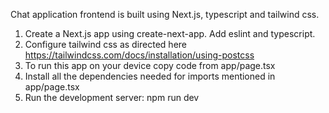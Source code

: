 Chat application frontend is built using Next.js, typescript and tailwind css.

1. Create a Next.js app using create-next-app. Add eslint and typescript.
2. Configure tailwind css as directed here https://tailwindcss.com/docs/installation/using-postcss
3. To run this app on your device copy code from app/page.tsx
4. Install all the dependencies needed for imports mentioned in app/page.tsx
5. Run the development server:
    npm run dev
